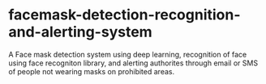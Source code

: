 # facemask-detection-recognition-and-alerting-system
A Face mask detection system using deep learning, recognition of face using face recogniton library, and alerting authorites through email or SMS of people not wearing masks on prohibited areas.
